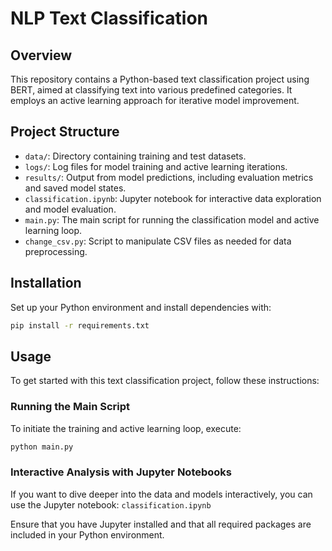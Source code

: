 # NLP Text Classification

## Overview
This repository contains a Python-based text classification project using BERT, aimed at classifying text into various predefined categories. It employs an active learning approach for iterative model improvement.

## Project Structure
- `data/`: Directory containing training and test datasets.
- `logs/`: Log files for model training and active learning iterations.
- `results/`: Output from model predictions, including evaluation metrics and saved model states.
- `classification.ipynb`: Jupyter notebook for interactive data exploration and model evaluation.
- `main.py`: The main script for running the classification model and active learning loop.
- `change_csv.py`: Script to manipulate CSV files as needed for data preprocessing.

## Installation
Set up your Python environment and install dependencies with:
```bash
pip install -r requirements.txt
```
## Usage

To get started with this text classification project, follow these instructions:

### Running the Main Script

To initiate the training and active learning loop, execute:

```bash
python main.py
```
### Interactive Analysis with Jupyter Notebooks
If you want to dive deeper into the data and models interactively, you can use the Jupyter notebook: `classification.ipynb`

Ensure that you have Jupyter installed and that all required packages are included in your Python environment.

